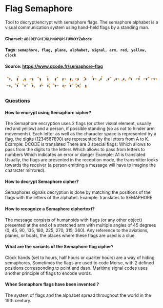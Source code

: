 # Flag Semaphore
Tool to decrypt/encrypt with semaphore flags. The semaphore alphabet is a visual communication system using hand-held flags by a standing man.

#### Charset: `ABCDEFGHIJKLMNOPQRSTUVWXYZabcde`

#### Tags: `semaphore, flag, plane, alphabet, signal, arm, red, yellow, clock`

#### Source: https://www.dcode.fr/semaphore-flag

![combined](./combined.png)

### Questions

#### How to encrypt using Semaphore cipher?
The Semaphore encryption uses 2 flags (or other visual element, usually red and yellow) and a person, if possible standing (so as not to hinder arm movements). Each letter as well as the character space is represented by a flag, the digits (1234567890) are represented by the letters from A to K. Example: DCODE is translated  There are 3 special flags:  Which allows to pass from the digits to the letters  Which allows to pass from letters to numbers  Which indicates an error or danger Example: A1 is translated  Usually, the flags are presented in the reception mode, the transmitter looks towards the receiver (a person emitting a message will have to imagine the character mirrored).

#### How to decrypt Semaphore cipher?
Semaphores signals decryption is done by matching the positions of the flags with the letters of the alphabet. Example:  translates to SEMAPHORE

#### How to recognize a Semaphore ciphertext?
The message consists of humanoids with flags (or any other object) presented at the end of a stretched arm with multiple angles of 45 degrees (0, 45, 90, 135, 180, 225, 270, 315, 360). Any reference to the aviations, planes, or boats, the places where these flags are used is a clue.

#### What are the variants of the Semaphore flag cipher?
Clock hands (set to hours, half hours or quarter hours) are a way of hiding semaphores. Sometimes the flags are used to code Morse, with 2 defined positions corresponding to point and dash. Maritime signal codes uses another principle of flags to encode words.

#### When Semaphore flags have been invented ?
The system of flags and the alphabet spread throughout the world in the 19th century.

